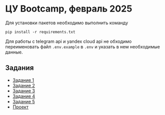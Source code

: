 # ЦУ Bootcamp, февраль 2025

Для установки пакетов необходимо выполнить команду

```
pip install -r requirements.txt
```

Для работы с telegram api и yandex cloud api не обходимо переименовать файл `.env.example` в `.env` и указать в нем необходимые данные.

## Задания
- [Задание 1](src/task-01/README.md)
- [Задание 2](src/task-02/README.md)
- [Задание 3](src/task-03/README.md)
- [Задание 4](src/task-04/README.md)
- [Задание 5](src/task-05/README.md)
- [Проект](src/project/README.md)
